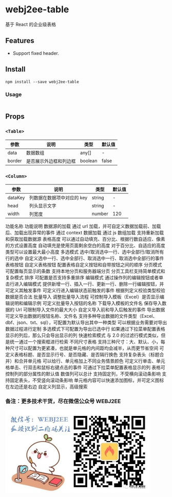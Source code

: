 # webj2ee-table

基于 React 的企业级表格

## Features

-   Support fixed header.

## Install

```
npm install --save webj2ee-table
```

### Usage

```

```

## Props

### `<Table>`

| 参数   | 说明                   | 类型    | 默认值 |
| ------ | ---------------------- | ------- | ------ |
| data   | 数据数组               | any\[]  | -      |
| border | 是否展示外边框和列边框 | boolean | false  |

### `<Column>`

| 参数    | 说明                       | 类型   | 默认值 |
| ------- | -------------------------- | ------ | ------ |
| dataKey | 列数据在数据项中对应的 key | string | -      |
| head    | 列头显示文字               | string | -      |
| width   | 列宽度                     | number | 120    |

功能名称 功能说明
数据源的加载 通过 url 加载，并可自定义数据加载前、加载后、加载出现异常的事件
通过 context 数据加载
通过 js 数组加载
支持重新加载和获取加载数据源
表格高度 可以通过自动填充、百分比、根据行数自适应、像素的方式设置高度
自动填充是使用页面剩余空白的高度
对于百分比、自适应的高度类型可以设置最大最小高度
多选模式 选中/取消选中一行、选中全部行/取消所有行的选中
自定义选中一行、选中全部行、取消选中一行、取消选中全部行的事件
表格按钮 自定义表格按钮
配置表格自定义按钮和自带按钮之间的顺序
分页模式 可配置每页显示的条数
支持本地分页和服务器端分页
分页工具栏支持简单模式和复杂模式
排序 可配置是否支持多重排序
编辑模式 通过操作列的编辑按钮或者单击行进入编辑模式
提供新增一行、插入一行、更新一行、删除一行编辑按钮，并可定义其触发事件
可定义行进入编辑状态前触发的事件
根据列定义校验类型校验数据是否合法
批量导入 调整批量导入流程
可控制导入模板（Excel）是否显示编辑说明和编辑示例
可定义批量导入按钮的名称
下载导入模板的文件名
保存导入数据的 Url
可限制导入文件的最大大小
自定义导入前和导入后触发的事件
导出数据 可定义导出数据的按钮名称、文件名
支持多种导出数据的文件类型（Excel、dbf、json、txt、sql），可配置为默认导出其中一种类型
可以根据业务需要对导出数据过程进行定制
多选模式下可配置为导出已选中行
如果通过下拉菜单配置表格显示的列后，那么只会导出显示的列
快速检索模式 与 2.0 的过滤行模式类似，但是统一通过一个搜索框进行检索
不同尺寸表格 支持三种尺寸：大、默认、小，每种尺寸可以配置为更紧凑，也就是单元格的内间距均会减半，从而更节省空间
可定义表格标题、是否显示行号、是否隐藏、是否隔行换色
支持复杂表头（标题合并）和合并单元格
可以给行、单元格加上不同业务情景颜色
可定义行单击、单元格单击、行双击和鼠标右键点击的事件
可通过下拉菜单配置表格显示的列
表格可控制列的部分属性的默认值
数值列可以总计
支持固定列，不受横向滚动条影响
支持固定表头，不受竖向滚动条影响
单元格内容可以快速添加图标，并可定义图标在左边还是右边
自定义列显示，高级搜索

### 备注：更多技术干货，尽在微信公众号 WEBJ2EE

![WEBJ2EE](./webj2ee-logo.jpg)
